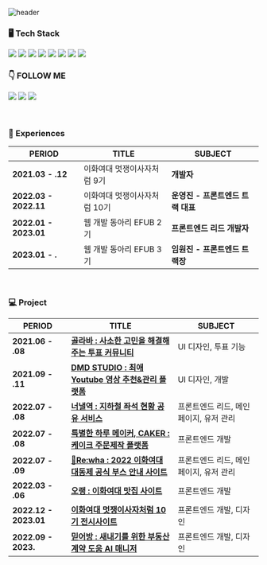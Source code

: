 
![header](https://capsule-render.vercel.app/api?type=waving&color=7F7FD5&text=%20Web%20FrontEnd%20developer,%20Dayun%20%20&height=200&fontSize=50&fontColor=ffffff)


<h3>🖥️ Tech Stack </h4>

<a href="/" target="_blank"><img src="https://img.shields.io/badge/React-61DAFB?style=React&logo=React&logoColor=white"/></a>
<a href="/" target="_blank"><img src="https://img.shields.io/badge/Next.js-000000?style=Next.js&logo=Next.js&logoColor=white"/></a>
<a href="/" target="_blank"><img src="https://img.shields.io/badge/TypeScript-3178C6?style=TypeScript&logo=TypeScript&logoColor=white"/></a>
<a href="/" target="_blank"><img src="https://img.shields.io/badge/JavaScript-F7DF1E?style=JavaScript&logo=JavaScript&logoColor=white"/></a>
<a href="/" target="_blank"><img src="https://img.shields.io/badge/HTML5-E34F26?style=HTML5&logo=HTML5&logoColor=white"/></a>
<a href="/" target="_blank"><img src="https://img.shields.io/badge/CSS3-1572B6?style=CSS3&logo=CSS3&logoColor=white"/></a>
<a href="/" target="_blank"><img src="https://img.shields.io/badge/Django-092E20?style=Django&logo=Django&logoColor=white"/></a>
<a href="/" target="_blank"><img src="https://img.shields.io/badge/Flask-000000?style=Flask&logo=Flask&logoColor=white"/></a>


<h3>👇 FOLLOW ME</h4>

 <a href="[/](https://www.instagram.com/maru_is_big/)" target="_blank"><img src="https://img.shields.io/badge/Maru-E4405F?style=Instagram&logo=Instagram&logoColor=white"/></a>
 <a href="https://velog.io/@dy6578ekdbs" target="_blank"><img src="https://img.shields.io/badge/Velog-20C997?style=Velog&logo=Velog&logoColor=white"/></a>
 <a href="mailto:yocee57@dy6578ekdbs@gmail.com" target="_blank"><img src="https://img.shields.io/badge/dy6578ekdbs@gmail.com-EA4335?style=Gmail&logo=Gmail&logoColor=white"/></a>

<br/>

<h3>💙 Experiences </h3>

| PERIOD | TITLE | SUBJECT |
| ------- | ------- | -------|
| **2021.03 - .12** | 이화여대 멋쟁이사자처럼 9기 | **개발자** |
| **2022.03 - 2022.11** | 이화여대 멋쟁이사자처럼 10기 | **운영진 - 프론트엔드 트랙 대표** |
| **2022.01 - 2023.01** | 웹 개발 동아리 EFUB 2기 | **프론트엔드 리드 개발자** |
| **2023.01 - .** | 웹 개발 동아리 EFUB 3기 | **임원진 - 프론트엔드 트랙장** |


<br/>

<h3>💻 Project </h3>

| PERIOD | TITLE | SUBJECT |
| ------- | ------- | -------|
| **2021.06 - .08** | [**골라바 : 사소한 고민을 해결해주는 투표 커뮤니티**](https://github.com/) | UI 디자인, 투표 기능 |
| **2021.09 - .11** | [**DMD STUDIO : 최애 Youtube 영상 추천&관리 플랫폼**](https://github.com/) | UI 디자인, 개발 |
| **2022.07 - .08** | [**너낼역 : 지하철 좌석 현황 공유 서비스**](https://github.com/) | 프론트엔드 리드, 메인 페이지, 유저 관리 |
| **2022.07 - .08** | [**특별한 하루 메이커, CAKER : 케이크 주문제작 플랫폼**](https://github.com/) | 프론트엔드 개발 |
| **2022.07 - .09** | [**💚Re:wha : 2022 이화여대 대동제 공식 부스 안내 사이트**](https://github.com/) | 프론트엔드 리드, 메인 페이지, 유저 관리 |
| **2022.03 - .06** | [**오랭 : 이화여대 맛집 사이트**](https://github.com/) | 프론트엔드 개발 |
| **2022.12 - 2023.01** | [**이화여대 멋쟁이사자처럼 10기 전시사이트**](https://github.comy) | 프론트엔드 개발, 디자인 |
| **2022.09 - 2023.** | [**믿어방 : 새내기를 위한 부동산 계약 도움 AI 매니저**](https://github.com/) | 프론트엔드 개발, 디자인 |


<!-- 
<h3>👩‍💻 Github Stats </h3>

<div align="center">
 
<img align="center" style="height:180px" src="https://github-readme-stats.vercel.app/api?username=dy6578ekdbs&show_icons=true&include_all_commits=true&hide_border=true&bg_color=30,7F7FD5,86A8E7,91eae4&title_color=fff&text_color=fff" alt="SOKURI's github stats" />
  
<img align="center" style="height:180px" src="https://github-readme-stats.vercel.app/api/top-langs/?username=dy6578ekdbs&layout=compact&hide_border=true&bg_color=30,91eae4,86A8E7&title_color=fff&text_color=fff" />

</div>


 
[![dy6578ekdbs's github activity graph](https://github-readme-activity-graph.cyclic.app/graph?username=dy6578ekdbs&theme=tokyo-night)](https://github.com/dy6578ekdbs/github-readme-activity-graph)

 -->

  
